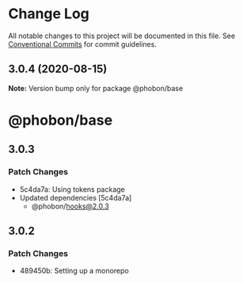 # Change Log

All notable changes to this project will be documented in this file.
See [Conventional Commits](https://conventionalcommits.org) for commit guidelines.

## 3.0.4 (2020-08-15)

**Note:** Version bump only for package @phobon/base





# @phobon/base

## 3.0.3

### Patch Changes

- 5c4da7a: Using tokens package
- Updated dependencies [5c4da7a]
  - @phobon/hooks@2.0.3

## 3.0.2

### Patch Changes

- 489450b: Setting up a monorepo
